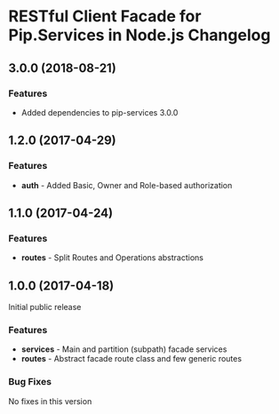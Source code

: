 # RESTful Client Facade for Pip.Services in Node.js Changelog

## <a name="3.0.0"></a> 3.0.0 (2018-08-21)

### Features
- Added dependencies to pip-services 3.0.0

## <a name="1.2.0"></a> 1.2.0 (2017-04-29)

### Features
- **auth** - Added Basic, Owner and Role-based authorization

## <a name="1.1.0"></a> 1.1.0 (2017-04-24)

### Features
- **routes** - Split Routes and Operations abstractions

## <a name="1.0.0"></a> 1.0.0 (2017-04-18)

Initial public release

### Features
- **services** - Main and partition (subpath) facade services
- **routes** - Abstract facade route class and few generic routes

### Bug Fixes
No fixes in this version

